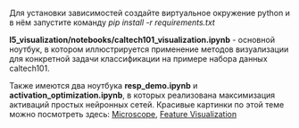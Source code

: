 Для установки зависимостей создайте виртуальное окружение python и в нём запустите команду *pip install -r requirements.txt*  

**l5_visualization/notebooks/caltech101_visualization.ipynb** - основной ноутбук, в котором иллюстрируется применение методов визуализации для конкретной задачи классификации на примере набора данных caltech101.

Также имеются два ноутбука **resp_demo.ipynb** и **activation_optimization.ipynb**, в которых реализована максимизация активаций простых нейронных сетей. Красивые картинки по этой теме можно посмотреть здесь: [Microscope](https://microscope.openai.com/models), [Feature Visualization](https://distill.pub/2017/feature-visualization/)